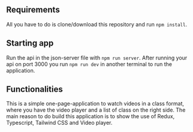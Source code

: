 ## Requirements

All you have to do is clone/download this repository and run `npm install`.

## Starting app

Run the api in the json-server file with `npm run server`.
After running your api on port 3000 you run `npm run dev` in another terminal to run the application.

## Functionalities

This is a simple one-page-application to watch videos in a class format, where you have the video player and a list of class on the right side.
The main reason to do build this application is to show the use of Redux, Typescript, Tailwind CSS and Video player.
